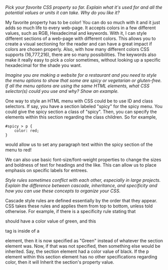 *Pick your favorite CSS property so far. Explain what it's used for and all the potential values or units it can take. Why do you like it?*


My favorite property has to be color! You can do so much with it and it just adds so much life to every web-page. It accepts colors in a few different values, such as RGB, Hexadecimal and keywords. With it, I can style different sections of a web-page with different colors. This allows you to create a visual sectioning for the reader and can have a great impact if colors are chosen properly. Also, with how many different colors CSS supports (16,777,216), there are so many possibilities. The keywords also make it really easy to pick a color sometimes, without looking up a specific hexadecimal for the shade you want.


*Imagine you are making a website for a restaurant and you need to style the menu options to show that some are spicy or vegetarian or gluten-free. If all the menu options are* *using the same HTML elements, what CSS selector(s) could you use and why? Show an example.*


One way to style an HTML menu with CSS could be to use ID and class selectors. If say, you have a section labeled "spicy" for the spicy menu. You could give the spicy section a class of "spicy". Then, you can specify the elements within this section regarding the class children. So for example,
```
#spicy > p {
    color: red;
}
```
would allow us to set any paragraph text within the spicy section of the menu to red!

We can also use basic font-size/font-weight properties to change the sizes and boldness of text for headings and the like. This can allow us to place emphasis on specific labels for entrees.

*Style rules sometimes conflict with each other, especially in large projects. Explain the difference between cascade, inheritance, and specificity and how you can use these* *concepts to organize your CSS.*


Cascade style rules are defined essentially by the order that they appear. CSS takes these rules and applies them from top to bottom, unless told otherwise. For example, if there is a specificity rule stating that <p> should have a color value of green, and this <p> tag is inside of a <section> element, then it is now specified as "Green" instead of whatever the section element was. Now, if that was not specified, then something else would be inherited. Say, the section element had a color value of black. If the p element within this section element has no other specifications regarding color, then it will Inherit the section's property value.
